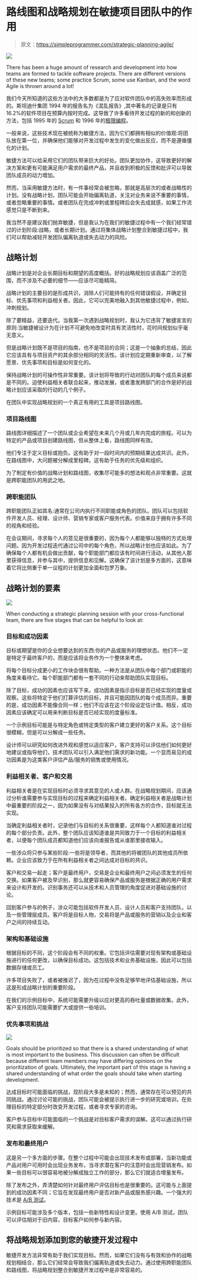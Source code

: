 # 路线图和战略规划在敏捷项目团队中的作用

> 原文：<https://simpleprogrammer.com/strategic-planning-agile/>

![](img/f36a4a0f97b0157c1774a8fd9dfa0b74.png)

There has been a huge amount of research and development into how teams are formed to tackle software projects. There are different versions of these new teams; some practice Scrum, some use Kanban, and the word Agile is thrown around a lot!

我们今天所知道的这些方法中的大多数都是为了应对软件团队中的高失败率而形成的。斯坦迪什集团 1994 年的报告名为《混乱报告》,其中著名的记录是只有 16.2%的软件项目在预算内按时完成。这导致了许多看待开发过程的新的和创新的方法，包括 1995 年的 [Scrum](https://simpleprogrammer.com/focus-basics-art-mastering-scrum/) 和 1996 年的[极限编程](https://simpleprogrammer.com/pros-cons-extreme-programming-xp/)。

一般来说，这些技术现在被统称为敏捷方法，因为它们都拥有相似的价值观:将团队放在第一位，并确保他们能够对开发过程中发生的变化做出反应，而不是遵循僵化的计划。

敏捷方法可以给采用它们的团队带来巨大的好处。团队更加协作，这导致更好的解决方案和更有可能满足用户需求的最终产品，并且收到积极的反馈和批评可以导致团队成员的动力增加。

然而，当采用敏捷方法时，有一件事经常会被忽略，那就是高层次的或者战略性的计划。没有战略计划，团队可能会开始偏离轨道，关注对业务来说不重要的事情，或者忽略重要的事情。或者团队在完成冲刺或里程碑后会失去成就感，如果工作流感觉只是不断到来。

我当然不是建议我们抛弃敏捷，但是我认为在我们的敏捷过程中有一个我们经常错过的计划阶段:战略，或者长期计划。通过将集体战略计划整合到敏捷过程中，我们可以帮助减轻开发团队偏离轨道或失去动力的风险。

## 战略计划

战略计划是对企业长期目标和期望的高度概括。好的战略规划应该涵盖广泛的范围，而不涉及不必要的细节——应该尽可能精简。

战略计划的主要目的是形成共识，消除人们可能持有的任何错误假设，并确定目标、优先事项和利益相关者。因此，它可以完美地融入到其他敏捷过程中，例如，冲刺规划。

除了要精益，还要迭代。当我第一次遇到战略规划时，我认为它违背了敏捷宣言的原则:当敏捷被设计为在计划不可避免地改变时具有灵活性时，花时间规划似乎毫无意义。

但是战略计划既不是项目的指南，也不是项目的合同；这是一个抽象的总结，因此它应该具有与项目资产的其余部分相同的灵活性。该计划应定期重新审查，以了解愿景、优先事项和目标是如何变化的。

保持战略计划的可操作性非常重要。该计划将导致的行动对团队的每个成员来说都是不同的。迫使利益相关者联合起来，推动发展，或者激发跨部门的合作是好的战略计划应该采取的行动的几个例子。

在团队中实现战略规划的一个真正有用的工具是项目路线图。

### 项目路线图

路线图详细描述了一个团队或企业希望在未来几个月或几年内完成的旅程。可以为特定的产品或项目创建路线图，但从整体上看，路线图同样有效。

他们专注于定义目标或抱负。这有助于对一段时间内的预期结果达成共识。此外，在路线图中，大问题被分解成里程碑。这有助于任务的优先级和组织。

为了制定有价值的战略计划和路线图，收集尽可能多的想法和观点非常重要。这就是跨职能团队的用武之地。

### 跨职能团队

跨职能团队正如其名:通常在公司内执行不同职能或角色的团队。团队可以包括软件开发人员、经理、设计师、营销专家或客户服务代表。价值来自于拥有许多不同的视角和经验。

在会议期间，寻求每个人的意见是很重要的，因为每个人都能够以独特的方式处理问题。因为开发过程迭代通过公司中的每个角色，所以战略计划也应该如此。为了确保每个人都有机会做出贡献，每个职能部门都应该有时间进行活动，从其他人那里获得信息，并参与其中，提供信息和见解。这确保了该计划是多方面的，这意味着它将比侧重于单一议程的计划更加全面和包罗万象。

## 战略计划的要素

![](img/8c2c675c2756ce6729658e7c40b13cca.png)

When conducting a strategic planning session with your cross-functional team, there are five stages that can be helpful to look at:

### 目标和成功因素

目标或期望是你的企业想要达到的东西:你的产品或服务的理想状态。他们不一定是特定于最终客户的，而是应该将业务作为一个整体来考虑。

将每个目标分成更小的工作块会很有帮助。一种方法是从团队中每个部门或职能的角度来看待它。每个职能部门都有一套不同的行动来帮助团队实现目标。

除了目标，成功的因素也应该写下来。成功因素是指示目标是否已经实现的度量或观察。这些将特定于他们打算评估的目标，并且可能因团队的每个成员而异。重要的是，成功因素不能像合同一样；他们不应该在这个阶段设定估计值。相反，成功因素应该确定可以用来判断目标是否已经实现的度量标准。

一个示例目标可能是与特定角色或特定类型的客户建立更好的客户关系。这个目标很模糊，但是可以分解成一些任务。

设计师可以研究如何改进外观和感觉以适应客户，客户支持可以评估他们如何更好地建议或指导他们，技术团队可以引入满足他们需求的新功能。一个显而易见的成功因素是为这类客户评估产品/服务的销售或使用情况。

### 利益相关者、客户和交易

利益相关者是在实现目标时必须寻求其意见的人或人群。在战略规划期间，应该通过分析谁需要参与实现目标的过程来确定利益相关者。确定利益相关者是战略计划中最重要的阶段之一，因为如果没有与对结果投入的所有各方的合作，目标就无法实现。

当确定利益相关者时，记录他们与目标的关系很重要，这样每个人都知道谁对过程的每个部分负责。此外，整个团队应该知道谁是共同致力于一个目标的利益相关者，以便每个团队成员都知道他们应该向谁报告或从谁那里接收输入。

一些涉众将只参与某些阶段:一些将是领导者，而其他的将被团队的其他成员所依赖。企业应该致力于在所有利益相关者之间达成对目标的共识。

客户和交易一起走；客户是最终用户，交易是企业和最终用户之间必须发生的任何交换。如果客户被及早识别，那么就更容易确保产品或服务是根据正确的用户需求来设计和开发的。识别事务还可以从技术和人员管理的角度促进对基础设施的讨论。

回到客户参与的例子，涉众可能包括软件开发人员、设计人员和客户支持团队，以及一些管理层成员。客户将是目标人物，交易将是产品或服务的营销以及企业和客户之间的持续互动。

### 架构和基础设施

根据目标的不同，这个阶段会有不同的权重。它包括评估需要对现有架构或基础设施进行的任何更改，以确保目标成功。这包括技术和业务基础设施，因此可以包括数据存储或员工。

许多项目失败了，或者被推迟了，因为在过程中没有足够早地评估基础设施，所以这是形成战略计划的重要阶段。

在我们的示例目标中，系统可能需要升级以应对更高的吞吐量或数据收集。此外，客户支持团队可能需要扩大或提供一些培训。

### 优先事项和挑战

![](img/6da5b0b09e56d2e17e7d4f6341f5b704.png)

Goals should be prioritized so that there is a shared understanding of what is most important to the business. This discussion can often be difficult because different team members may have differing opinions on the prioritization of goals. Ultimately, the important part of this stage is having a shared understanding of what order the goals should take when starting development.

达成目标时可能面临的挑战，现阶段大多是未知的；然而，通常存在可以预见的共同挑战。通过讨论可能的挑战，团队可能会被提示执行进一步的研究或培训，在处理目标的特定部分时改变开发过程，或者寻求专家的咨询。

客户参与目标中可能面临的一个挑战是对目标客户需求的误解。这可以通过执行研究和需求获取来缓解。

### 发布和最终用户

这是另一个多方面的步骤。在整个过程中可能会出现技术发布或部署，当新功能或产品对用户可用时会出现业务发布，当寻求潜在客户的注意时会出现营销发布。如果一些目标可以很容易地被分解成独立工作的部分，那么它们就适合增量发布。

除了发布之外，弄清楚如何针对最终用户评估目标也是很重要的。这可能与上面提到的成功因素不同；它旨在发现最终用户是否对新产品或服务感兴趣。一个强大的技术是 [A/B 测试](https://simpleprogrammer.com/best-practices-deployment/)。

示例目标可能涉及多个版本，包括一些新特性和设计变更。使用 A/B 测试，团队可以评估相对于旧内容，目标客户如何参与新内容。

## 将战略规划添加到您的敏捷开发过程中

敏捷开发方法非常有助于我们实现目标。然而，如果它们没有与有效和协作的战略规划相结合，那么它们经常会导致我们偏离轨道或失去动力。通过使用跨职能团队和路线图，将战略规划整合到敏捷开发过程中是非常容易的。
